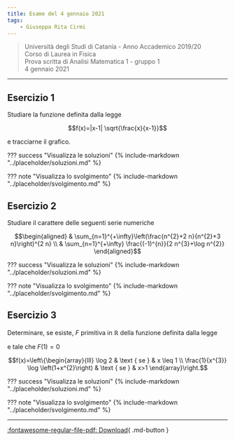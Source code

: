 ```yaml
---
title: Esame del 4 gennaio 2021
tags:
    - Giuseppa Rita Cirmi
---
```


>Università degli Studi di Catania - Anno Accademico 2019/20<br>
Corso di Laurea in Fisica<br>
Prova scritta di Analisi Matematica 1 - gruppo 1<br>
4 gennaio 2021

---

## Esercizio 1

Studiare la funzione definita dalla legge

$$f(x)=|x-1| \sqrt{\frac{x}{x-1}}$$

e tracciarne il grafico.

??? success "Visualizza le soluzioni"
    {% include-markdown "../placeholder/soluzioni.md" %}

??? note "Visualizza lo svolgimento"
    {% include-markdown "../placeholder/svolgimento.md" %}

## Esercizio 2

Studiare il carattere delle seguenti serie numeriche

$$\begin{aligned}
& \sum_{n=1}^{+\infty}\left(\frac{n^{2}+2 n}{n^{2}+3 n}\right)^{2 n} \\
& \sum_{n=1}^{+\infty} \frac{(-1)^{n}}{2 n^{3}+\log n^{2}}
\end{aligned}$$

??? success "Visualizza le soluzioni"
    {% include-markdown "../placeholder/soluzioni.md" %}

??? note "Visualizza lo svolgimento"
    {% include-markdown "../placeholder/svolgimento.md" %}

## Esercizio 3

Determinare, se esiste, $F$ primitiva in $\mathbb{R}$ della funzione
    definita dalla legge

e tale che $F(1)=0$

$$f(x)=\left\{\begin{array}{lll}
\log 2 & \text { se } & x \leq 1 \\
\frac{1}{x^{3}} \log \left(1+x^{2}\right) & \text { se } & x>1
\end{array}\right.$$

??? success "Visualizza le soluzioni"
    {% include-markdown "../placeholder/soluzioni.md" %}

??? note "Visualizza lo svolgimento"
    {% include-markdown "../placeholder/svolgimento.md" %}

---

[:fontawesome-regular-file-pdf: Download](pdf/2021-01-04-g1.pdf){ .md-button }
